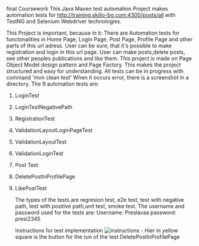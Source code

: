 final Coursework
This Java Maven test automation Project makes automation tests for http://training.skillo-bg.com:4300/posts/all with TestNG and
Selenium Webdriver technologies.


This Project is important, because in it:
There are Automation tests for functonalities in Home Page, Login Page, Post Page, Profile Page and other parts of this url adress.
User can be sure, that it's possible to make registration and login  in this url page.
User can make posts,delete posts, see other peoples publications and like them.
This project is made on Page Object Model design pattern and Page Factory. This makes the project structured and easy for understanding.
All tests can be in progress with command 'mvn clean test'
When it occurs error, there is a screenshot in a directory.
The 9 automation tests are: 
1. LoginTest 
2. LoginTestNegativePath 
3. RegistrationTest
4. ValidationLayoutLoginPageTest 
5. ValidationLayoutTest 
6. ValidationLoginTest
7. Post Test
8. DeletePostInProfilePage
9. LikePostTest
   
   The types of the tests are regresion test, e2e test, test with negative path, test with positive path,unit test, smoke test.
   The username and password used for the tests are:
   Username: Preslavaa
   password: presi2345

   Instructions for test implementation
   ![instructions](https://github.com/presllavav/finalCoursework/assets/162335884/f942aaed-405d-40f6-ab09-cabfd22b5278) - Hier in yellow square is the button for
   the run of the test DeletePostInProfilePage

